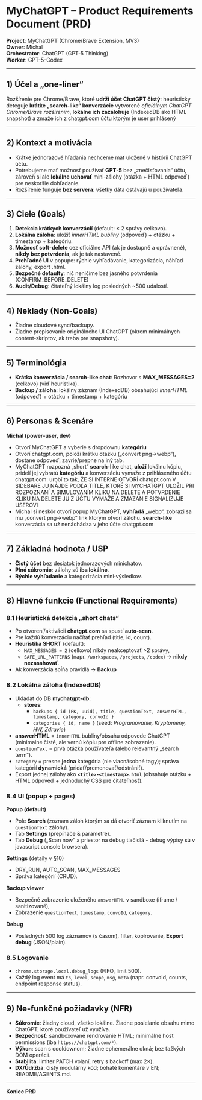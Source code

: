 # MyChatGPT – Product Requirements Document (PRD)

**Project**: MyChatGPT (Chrome/Brave Extension, MV3)  
**Owner**: Michal  
**Orchestrator**: ChatGPT (GPT‑5 Thinking)  
**Worker**: GPT-5-Codex  

---

## 1) Účel a „one‑liner“
Rozšírenie pre Chrome/Brave, ktoré **udrží účet ChatGPT čistý**: heuristicky deteguje **krátke „search‑like“ konverzácie** vytvorené *oficiálnym ChatGPT Chrome/Brave rozšírením*, **lokálne ich zazálohuje** (IndexedDB ako HTML snapshot) a zmaže ich z chatgpt.com účtu ktorým je user prihlásený

---

## 2) Kontext a motivácia
- Krátke jednorazové hľadania nechceme mať uložené v histórii ChatGPT účtu.
- Potrebujeme mať možnosť používať **GPT‑5** bez „znečisťovania“ účtu, zároveň si ale **lokálne uchovať** mini‑zálohy (otázka + HTML odpoveď) pre neskoršie dohľadanie.
- Rozšírenie funguje **bez servera**: všetky dáta ostávajú u používateľa.

---

## 3) Ciele (Goals)
1. **Detekcia krátkych konverzácií** (default: ≤ 2 správy celkovo).
2. **Lokálna záloha**: uložiť *innerHTML bubliny* (odpoveď) + otázku + timestamp + kategóriu.
3. **Možnosť soft‑delete** cez oficiálne API (ak je dostupné a oprávnené), **nikdy bez potvrdenia**, ak je tak nastavené.
4. **Prehľadné UI** v popupe: rýchle vyhľadávanie, kategorizácia, náhľad zálohy, export .html.
5. **Bezpečné defaulty**: nič neničíme bez jasného potvrdenia (CONFIRM_BEFORE_DELETE)
6. **Audit/Debug**: čitateľný lokálny log posledných ~500 udalostí.

---

## 4) Neklady (Non‑Goals)
- Žiadne cloudové sync/backupy.
- Žiadne prepisovanie originálneho UI ChatGPT (okrem minimálnych content‑skriptov, ak treba pre snapshoty).

---

## 5) Terminológia
- **Krátka konverzácia / search‑like chat**: Rozhovor s **MAX_MESSAGES=2** (celkovo) (viď heuristika).  
- **Backup / záloha**: lokálny záznam (IndexedDB) obsahujúci *innerHTML* (odpoveď) + otázku + timestamp + kategóriu

---

## 6) Personas & Scenáre
**Michal (power‑user, dev)**  
- Otvorí MyChatGPT a vyberie s dropdownu **kategóriu**
- Otvorí chatgpt.com, položí krátku otázku („convert png→webp“), dostane odpoveď, zavrie/prepne na iný tab.  
- MyChatGPT rozpozná „short“ **search-like** chat, **uloží** lokálnu kópiu, pridelí jej vybratú **kategóriu** a konverzáciu vymaže z prihláseného účtu chatgpt.com: urobí to tak, ŽE SI INTERNE OTVORÍ chatgpt.com V SIDEBARE JU NÁJDE PODĽA TITLE, KTORÉ SI MYCHATGPT ULOŽIL PRI ROZPOZNANÍ A SIMULOVANÍM KLIKU NA DELETE A POTVRDENIE KLIKU NA DELETE JU Z ÚČTU VYMAŽE A ZMAZANIE SIGNALIZUJE USEROVI
- Michal si neskôr otvorí popup MyChatGPT, **vyhľadá** „webp“, zobrazi sa mu „convert png→webp“ link ktorým otvorí zálohu. **search-like** konverzácia sa už nenáchádza v jeho účte chatgpt.com 

---

## 7) Základná hodnota / USP
- **Čistý účet** bez desiatok jednorazových minichatov.  
- **Plné súkromie**: zálohy sú **iba lokálne**.   
- **Rýchle vyhľadanie** a kategorizácia mini‑výsledkov.

---

## 8) Hlavné funkcie (Functional Requirements)
### 8.1 Heuristická detekcia „short chats“
- Po otvorení/aktivácii **chatgpt.com** sa spustí **auto‑scan**.  
- Pre každú konverzáciu načítať prehľad (title, id, count).  
- **Heuristika SHORT** (default):
  - `MAX_MESSAGES = 2` (celkovo) nikdy neakceptovať >2 správy,
  - `SAFE_URL_PATTERNS` (napr. `/workspaces`, `/projects`, `/codex`) → **nikdy nezasahovať**.
- Ak konverzácia spĺňa pravidlá → **Backup**

### 8.2 Lokálna záloha (IndexedDB)
- Ukladať do DB **mychatgpt-db**:
  - **stores**:
    - `backups { id (PK, uuid), title, questionText, answerHTML, timestamp, category, convoId }`
    - `categories { id, name }` (seed: *Programovanie, Kryptomeny, HW, Zdravie*)
- **answerHTML** = `innerHTML` bubliny/obsahu odpovede ChatGPT (minimalne čisté, ale vernú kópiu pre offline zobrazenie).  
- `questionText` = prvá otázka používateľa (alebo relevantný „search term“).  
- `category` = presne **jedna** kategória (nie viacnásobné tagy); správa kategórií **dynamická** (pridať/premenovať/odstrániť).  
- Export jednej zálohy ako **`<title>-<timestamp>.html`** (obsahuje otázku + HTML odpoveď + jednoduchý CSS pre čitateľnosť).


### 8.4 UI (popup + pages)
**Popup (default)**
- Pole **Search** (zoznam záloh ktorým sa dá otvoriť záznam kliknutím na `questionText` zálohy).    
- Tab **Settings** (prepínače & parametre).  
- Tab **Debug** („Scan now“ a priestor na debug tlačidlá - debug výpisy sú v javascript console browsera).  

**Settings** (detaily v §10)
- DRY_RUN, AUTO_SCAN, MAX_MESSAGES
- Správa kategórií (CRUD).

**Backup viewer**
- Bezpečné zobrazenie uloženého `answerHTML` v sandboxe (iframe / sanitizované),
- Zobrazenie `questionText`, `timestamp`, `convoId`, `category`.

**Debug**
- Posledných 500 log záznamov (s časom), filter, kopírovanie, **Export debug** (JSON/plain).

### 8.5 Logovanie
- `chrome.storage.local.debug_logs` (FIFO, limit 500).  
- Každý log event má `ts`, `level`, `scope`, `msg`, `meta` (napr. convoId, counts, endpoint response status).

---

## 9) Ne-funkčné požiadavky (NFR)
- **Súkromie**: žiadny cloud, všetko lokálne. Žiadne posielanie obsahu mimo ChatGPT, ktoré používateľ už využíva.
- **Bezpečnosť**: sandboxované rendrovanie HTML; minimálne host permissions (iba `https://chatgpt.com/*`).
- **Výkon**: scan s cooldownom; žiadne ephemerálne okná; bez ťažkých DOM operácií.
- **Stabilita**: limiter PATCH volaní, retry s backoff (max 2×).  
- **DX/Údržba**: čistý modulárny kód; bohaté komentáre v EN; README/AGENTS.md.

---

**Koniec PRD**

